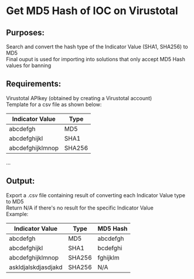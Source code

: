 # Get MD5 Hash of IOC on Virustotal
## Purposes:
Search and convert the hash type of the Indicator Value (SHA1, SHA256) to MD5  
Final ouput is used for importing into solutions that only accept MD5 Hash values for banning
## Requirements:
Virustotal APIkey (obtained by creating a Virustotal account)  
Template for a csv file as shown below:  

|Indicator Value|Type|
|---|---|
|abcdefgh|MD5|
|abcdefghijkl|SHA1|
|abcdefghijklmnop|SHA256|
...

## Output:
Export a .csv file containing result of converting each Indicator Value type to MD5  
Return N/A if there's no result for the specific Indicator Value  
Example:

|Indicator Value|Type|MD5 Hash|
|---|---|---|
|abcdefgh|MD5|abcdefgh|
|abcdefghijkl|SHA1|bcdefghi|
|abcdefghijklmnop|SHA256|fghijklm|
|askldjalskdjasdjakd|SHA256|N/A|

